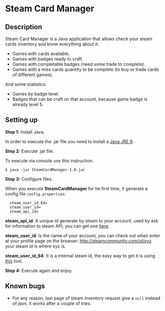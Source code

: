 Steam Card Manager
==================

Description
-----------

Steam Card Manager is a Java application that allows check your steam cards inventory and know everything about it: 

- Games with cards available.
- Games with badges ready to craft.
- Games with completable badges (need some trade to complete).
- Games with a miss cards quantity to be complete (to buy or trade cards of different games). 

And some statistics: 

- Games by badge level.
- Badges that can be craft on that account, because game badge is already level 5.

Setting up
----------

**Step 1:** Install Java. 

In order to execute the .jar file you need to install a [Java JRE 9](https://docs.oracle.com/javase/9/install/overview-jdk-9-and-jre-9-installation.htm]).

**Step 2:** Execute .jar file. 

To execute via console use this instruction: 

```
$ java -jar SteamCardManager-1.0.jar
```

**Step 3:** Configure files. 

When you execute **SteamCardManager** for he first time, it generate a config file ``config.properties``:

```
  steam_user_id_64=
  steam_user_id=
  steam_api_id=
```

**steam_api_id**: A unique id generate by steam to your account, used by ask for information to steam API, you can get one [here](https://steamcommunity.com/dev/apikey).

**steam_user_id**: Is the name of your account, you can check out when enter at your profile page on the browser: http://steamcommunity.com/id/xyz your steam id is where xyz is.

**steam_user_id_64**: It is a internal steam id, the easy way to get it is using [this](https://steamidfinder.com) tool.

**Step 4:** Execute again and enjoy.

Known bugs
-----------

- For any reason, last page of steam inventory request give a ``null`` instead of json, it works after a couple of tries. 